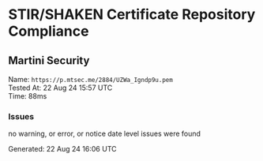 # STIR/SHAKEN Certificate Repository Compliance

## Martini Security

Name: `https://p.mtsec.me/2884/UZWa_Igndp9u.pem`\
Tested At: 22 Aug 24 15:57 UTC\
Time: 88ms

### Issues

no warning, or error, or notice date level issues were found

Generated: 22 Aug 24 16:06 UTC